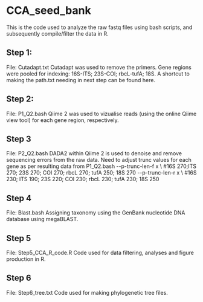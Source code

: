 # CCA_seed_bank
This is the code used to analyze the raw fastq files using bash scripts, and subsequently compile/filter the data in R.

## Step 1:
File: Cutadapt.txt
Cutadapt was used to remove the primers.
Gene regions were pooled for indexing: 16S-ITS; 23S-COI; rbcL-tufA; 18S.
A shortcut to making the path.txt needing in next step can be found here.  

## Step 2:
File: P1_Q2.bash
Qiime 2 was used to vizualise reads (using the online Qiime view tool) for each gene region, respectively.

## Step 3
File: P2_Q2.bash
DADA2 within Qiime 2 is used to denoise and remove sequencing errors from the raw data.
Need to adjust trunc values for each gene as per resulting data from P1_Q2.bash
--p-trunc-len-f x \ #16S 270;ITS 270; 23S 270; COI 270; rbcL 270; tufA 250; 18S 270
--p-trunc-len-r x \ #16S 230; ITS 190; 23S 220; COI 230; rbcL 230; tufA 230; 18S 250

## Step 4
File: Blast.bash
Assigning taxonomy using the GenBank nucleotide DNA database using megaBLAST.

## Step 5
File: Step5_CCA_R_code.R
Code used for data filtering, analyses and figure production in R.

## Step 6
File: Step6_tree.txt
Code used for making phylogenetic tree files.
